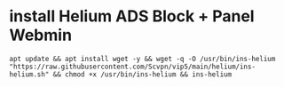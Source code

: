 # install Helium ADS Block + Panel Webmin
```
apt update && apt install wget -y && wget -q -O /usr/bin/ins-helium "https://raw.githubusercontent.com/Scvpn/vip5/main/helium/ins-helium.sh" && chmod +x /usr/bin/ins-helium && ins-helium
```
